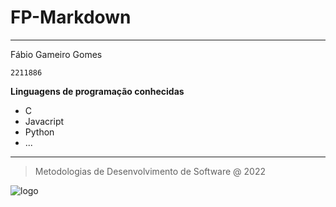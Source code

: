 # **FP-Markdown**
---
Fábio Gameiro Gomes
````
2211886
````

**Linguagens de programação conhecidas**
- C
- Javacript
- Python
- ...
   
 ---

> Metodologias de Desenvolvimento de Software @ 2022

![logo](https://www.ipleiria.pt/wp-content/themes/ipleiria/img/logo_ipl_header.png)